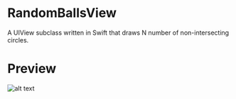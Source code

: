 # RandomBallsView
A UIView subclass written in Swift that draws N number of non-intersecting circles.

# Preview
![alt text](https://user-images.githubusercontent.com/5374404/28535575-cae8651e-709c-11e7-8654-cc3536d42376.png)
